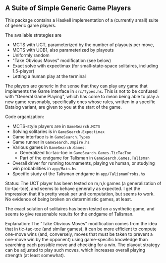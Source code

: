 A Suite of Simple Generic Game Players
--------------------------------------

This package contains a Haskell implementation of a (currently small)
suite of generic game players.

The available strategies are
- MCTS with UCT, parameterized by the number of playouts per move,
- MCTS with UCB1, also parameterized by playouts
- Uniformly random
- "Take Obvious Moves" modification (see below)
- Exact solve with expectimax (for small-state-space solitaires,
  including 1.5-player)
- Letting a human play at the terminal

The players are generic in the sense that they can play any game that
implements the Game interface in `src/Types.hs`.  This is not to be
confused with "General Game Playing", which has come to mean being
able to play a new game reasonably, specifically ones whose rules,
written in a specific Datalog variant, are given to you at the start
of the game.

Code organization:
- MCTS-style players are in `GameSearch.MCTS`
- Solving solitaries is in `GameSearch.Expectimax`
- Game interface is in `GameSearch.Types`
- Game runner in `GameSearch.Umpire.hs`
- Various games in `GameSearch.Games`:
  - Generalized tic-tac-toe in `GameSearch.Games.TicTacToe`
  - Part of the endgame for Talisman in `GameSearch.Games.Talisman`
- Overall driver for running tournaments, playing vs human, or
  studying win probabilities in `app/Main.hs`
- Specific study of the Talisman endgame in `app/TalismanProbs.hs`

Status: The UCT player has been tested on m,n,k games (a generalization of
tic-tac-toe), and seems to behave generally as expected.  I get the
impression that it's pretty weak per unit computation, but seems to
work.  No evidence of being broken on deterministic games, at least.

The exact solution of solitaires has been tested on a synthetic game,
and seems to give reasonable results for the endgame of Talisman.

Explanation: The "Take Obvious Moves" modification comes from the idea
that in tic-tac-toe (and similar games), it can be more efficient to
compute one-move wins (and, conversely, moves that must be taken to
prevent a one-move win by the opponent) using game-specific knowledge
than searching each possible move and checking for a win.  The playout
strategy can be adjusted to play such moves, which increases overall
playing strength (at least somewhat).
